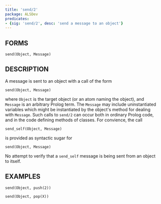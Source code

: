 ```yaml
---
title: 'send/2'
package: ALSDev
predicates:
- {sig: 'send/2', desc: 'send a message to an object'}
---
```


## FORMS

```
send(Object, Message)
```

## DESCRIPTION

A message is sent to an object with a call of the form

`send(Object, Message)`

where `Object` is the target object (or an atom naming the object), and `Message` is an arbitrary Prolog term. The `Message` may include uninstantiated variables which might be instantiated by the object's method for dealing with `Message`. Such calls to `send/2` can occur both in ordinary Prolog code, and in the code defining methods of classes. For convience, the call

`send_self(Object, Message)`

is provided as syntactic sugar for

`send(Object, Message)`

No attempt to verify that a `send_self` message is being sent from an object to itself.


## EXAMPLES

```
send(Object, push(2))

send(Object, pop(X))
```


